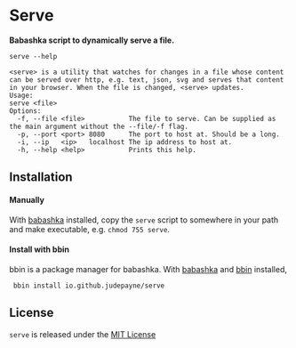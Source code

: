 # Serve

**Babashka script to dynamically serve a file.**


    serve --help
    
    <serve> is a utility that watches for changes in a file whose content can be served over http, e.g. text, json, svg and serves that content in your browser. When the file is changed, <serve> updates.
    Usage:
    serve <file>
    Options:
      -f, --file <file>           The file to serve. Can be supplied as the main argument without the --file/-f flag.
      -p, --port <port> 8080      The port to host at. Should be a long.
      -i, --ip   <ip>   localhost The ip address to host at.
      -h, --help <help>           Prints this help.


## Installation

#### Manually
With [babashka](https://github.com/babashka/babashka) installed, copy the `serve` script to somewhere in your path and make executable, e.g. `chmod 755 serve`.

#### Install with bbin
bbin is a package manager for babashka.
With [babashka](https://github.com/babashka/babashka) and [bbin](https://github.com/babashka/bbin) installed,

     bbin install io.github.judepayne/serve


## License

`serve` is released under the [MIT License](LICENSE)
